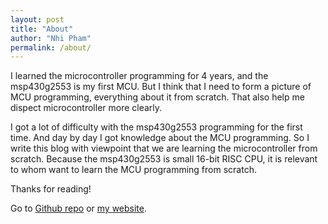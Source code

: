 ```yaml
---
layout: post
title: "About"
author: "Nhi Pham"
permalink: /about/
---
```


I learned the microcontroller programming for 4 years, and the msp430g2553 is my first MCU. But I think that I need to form a picture of MCU programming, everything about it from scratch. That also help me dispect microcontroller more clearly.

I got a lot of difficulty with the msp430g2553 programming for the first time. And day by day I got knowledge about the MCU programming. So I write this blog with viewpoint that we are learning the microcontroller from scratch. Because the msp430g2553 is small 16-bit RISC CPU, it is relevant to whom want to learn the MCU programming from scratch.

Thanks for reading!

Go to [Github repo](https://nhivp.github.io/msp430-gcc) or [my website](https://nhivp.github.io).
